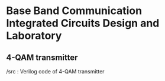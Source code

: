 # Base Band Communication Integrated Circuits Design and Laboratory
## 4-QAM transmitter
/src : Verilog code of 4-QAM transmitter
